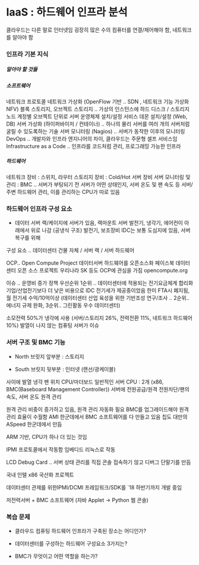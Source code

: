 # IaaS : 하드웨어 인프라 분석

클라우드는 다른 말로 인터넷임
굉장히 많은 수의 컴퓨터를 연결/제어해야 함, 네트워크를 알아야 함

### 인프라 기본 지식

##### 알아야 할 것들

##### 소프트웨어

네트워크 프로토콜
네트워크 가상화 (OpenFlow 기반 .. SDN , 네트워크 기능 가상화 NFV)
블록 스토리지, 오브젝트 스토리지 .. 가상의 인스턴스에 하드 디스크 / 스토리지 노드
계정별 오브젝트 단위로
서버 운영체제 설치/설정
서비스 데몬 설치/설정 (Web, DB)
서버 가상화 (하이퍼바이저 / 컨테이너) .. 하나의 물리 서버를 여러 개의 서버처럼 굴릴 수 있도록하는 기술
서버 모니터링 (Nagios) .. 서버가 동작한 이후의 모니터링
DevOps .. 개발자와 인프라 엔지니어의 차이, 클라우드는 주문형 셀프 서비스임
Infrastructure as a Code .. 인프라를 코드처럼 관리, 프로그래밍 가능한 인프라

##### 하드웨어

네트워크 장비 : 스위치, 라우터
스토리지 장비 : Cold/Hot
서버 장비
서버 모니터링 및 관리 : BMC .. 서버가 부팅되기 전 서버가 어떤 상태인지, 서버 온도 및 팬 속도 등 서버/ 주변 하드웨어 관리, 이를 관리하는 CPU가 따로 있음

### 하드웨어 인프라 구성 요소

* 데이터 서버
랙/케이지에 서버가 있음, 랙마운트 서버
발전기, 냉각기, 에어컨이 아래에서 위로 나감 (공냉식 구조)
발전기, 보조장비
IDC는 보통 도심지에 있음, 서버 복구를 위해

구성 요소 .. 데이터센터 건물 자체 / 서버 랙 / 서버 하드웨어

OCP.. Open Compute Project
데이터서버 하드웨어를 오픈소스화
페이스북 데이터센터 오픈 소스 프로젝트
우리나라 SK 등도 OCP에 관심을 가짐
opencompute.org

이슈 .. 운영비 증가
정책 우선순위 1순위 .. 데이터센터에 적용되는 전기요금체계 합리화
기업/산업전기보다 더 낮은 비용으로 IDC 전기세가 제공중이었음
한미 FTA시 폐지됨, 월 전기세 수억/10억이상
(데이터센터 산업 육성을 위한 기반조성 연구/조사 .. 2순위.. 에너지 규제 완화, 3순위.. 그린활동 우수 데이터센터)

소모전력 50%가 냉각에 사용 (서버/스토리지 26%, 전력전환 11%, 네트워크 하드웨어 10%)
발열이 나지 않는 컴퓨팅 서버가 이슈


### 서버 구조 및 BMC 기능

* North 브릿지
앞부분 : 스토리지

* South 브릿지
뒷부분 : 인터넷 (랜선/광케이블)

사이에 발열 냉각 팬 위치
CPU/마더보드
일반적인 서버 CPU : 2개 (x86, BMC(Baseboard Management Controller))
서버에 전원공급/원격 전원차단/팬의 속도, 서버 온도 원격 관리

원격 관리 비중이 증가하고 있음, 원격 관리 자동화 필요
BMC를 업그레이드해야 원격 관리 효율이 수월함
AMI 한군데에서 BMC 소프트웨어를 다 만들고 있음
칩도 대만의 ASpeed 한군데에서 만듬

ARM 기반, CPU가 하나 더 있는 것임

IPMI 프로토콜에서 작동함
임베디드 리눅스로 작동

LCD Debug Card .. 서버 상태 관리를 직접 콘솔 접속하기 않고 디버그 단말기를 만듬

국내
인텔 x86 국산화 프로젝트

데이터센터 관제를 위한IPMI/DCMI 프레임워크/SDK를 `18 하반기까지 개발 중임

저전력서버 + BMC 소프트웨어 (자바 Applet -> Python 웹 콘솔)

### 복습 문제

* 클라우드 컴퓨팅 하드웨어 인프라가 구축된 장소는 어디인가?

* 데이터센터를 구성하는 하드웨어 구성요소 3가지는?

* BMC가 무엇이고 어떤 역할을 하는가?